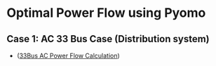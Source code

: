 # Optimal Power Flow using Pyomo

## Case 1: AC 33 Bus Case (Distribution system)
- ([33Bus AC Power Flow Calculation](./Basic/33_Bus_Case_with_Pandapower/OPF_Case_33bw.ipynb))